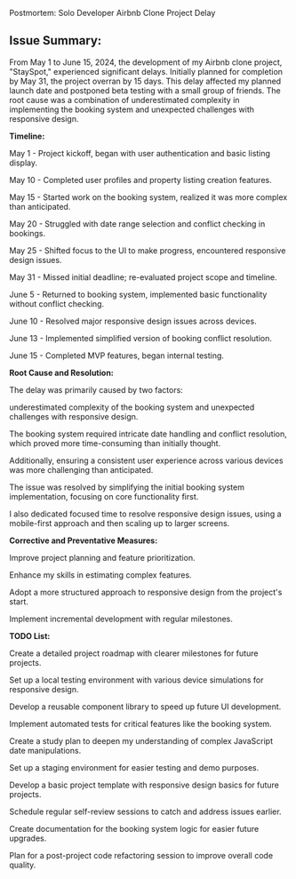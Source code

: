 Postmortem: Solo Developer Airbnb Clone Project Delay

## Issue Summary:
From May 1 to June 15, 2024, the development of my Airbnb clone project, "StaySpot," experienced significant delays.
Initially planned for completion by May 31, the project overran by 15 days.
This delay affected my planned launch date and postponed beta testing with a small group of friends.
The root cause was a combination of underestimated complexity in implementing the booking system and unexpected challenges with responsive design.

**Timeline:**

May 1 - Project kickoff, began with user authentication and basic listing display.

May 10 - Completed user profiles and property listing creation features.

May 15 - Started work on the booking system, realized it was more complex than anticipated.

May 20 - Struggled with date range selection and conflict checking in bookings.

May 25 - Shifted focus to the UI to make progress, encountered responsive design issues.

May 31 - Missed initial deadline; re-evaluated project scope and timeline.

June 5 - Returned to booking system, implemented basic functionality without conflict checking.

June 10 - Resolved major responsive design issues across devices.

June 13 - Implemented simplified version of booking conflict resolution.

June 15 - Completed MVP features, began internal testing.

**Root Cause and Resolution:**

The delay was primarily caused by two factors:

underestimated complexity of the booking system and unexpected challenges with responsive design.

The booking system required intricate date handling and conflict resolution, which proved more time-consuming than initially thought.

Additionally, ensuring a consistent user experience across various devices was more challenging than anticipated.

The issue was resolved by simplifying the initial booking system implementation, focusing on core functionality first.

I also dedicated focused time to resolve responsive design issues, using a mobile-first approach and then scaling up to larger screens.

**Corrective and Preventative Measures:**

Improve project planning and feature prioritization.

Enhance my skills in estimating complex features.

Adopt a more structured approach to responsive design from the project's start.

Implement incremental development with regular milestones.

**TODO List:**

Create a detailed project roadmap with clearer milestones for future projects.

Set up a local testing environment with various device simulations for responsive design.

Develop a reusable component library to speed up future UI development.

Implement automated tests for critical features like the booking system.

Create a study plan to deepen my understanding of complex JavaScript date manipulations.

Set up a staging environment for easier testing and demo purposes.

Develop a basic project template with responsive design basics for future projects.

Schedule regular self-review sessions to catch and address issues earlier.

Create documentation for the booking system logic for easier future upgrades.

Plan for a post-project code refactoring session to improve overall code quality.
